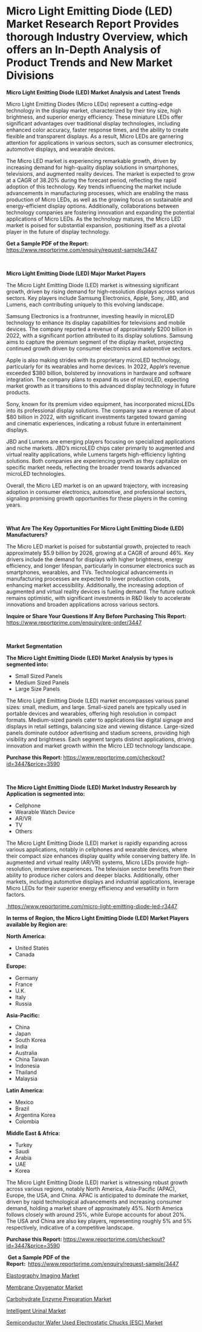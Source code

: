 <p><h1>Micro Light Emitting Diode (LED) Market Research Report Provides thorough Industry Overview, which offers an In-Depth Analysis of Product Trends and New Market Divisions</h1></p><p><strong>Micro Light Emitting Diode (LED) Market Analysis and Latest Trends</strong></p>
<p><p>Micro Light Emitting Diodes (Micro LEDs) represent a cutting-edge technology in the display market, characterized by their tiny size, high brightness, and superior energy efficiency. These miniature LEDs offer significant advantages over traditional display technologies, including enhanced color accuracy, faster response times, and the ability to create flexible and transparent displays. As a result, Micro LEDs are garnering attention for applications in various sectors, such as consumer electronics, automotive displays, and wearable devices.</p><p>The Micro LED market is experiencing remarkable growth, driven by increasing demand for high-quality display solutions in smartphones, televisions, and augmented reality devices. The market is expected to grow at a CAGR of 38.20% during the forecast period, reflecting the rapid adoption of this technology. Key trends influencing the market include advancements in manufacturing processes, which are enabling the mass production of Micro LEDs, as well as the growing focus on sustainable and energy-efficient display options. Additionally, collaborations between technology companies are fostering innovation and expanding the potential applications of Micro LEDs. As the technology matures, the Micro LED market is poised for substantial expansion, positioning itself as a pivotal player in the future of display technology.</p></p>
<p><strong>Get a Sample PDF of the Report:&nbsp;</strong> <a href="https://www.reportprime.com/enquiry/request-sample/3447">https://www.reportprime.com/enquiry/request-sample/3447</a></p>
<p>&nbsp;</p>
<p><strong>Micro Light Emitting Diode (LED) Major Market Players</strong></p>
<p><p>The Micro Light Emitting Diode (LED) market is witnessing significant growth, driven by rising demand for high-resolution displays across various sectors. Key players include Samsung Electronics, Apple, Sony, JBD, and Lumens, each contributing uniquely to this evolving landscape.</p><p>Samsung Electronics is a frontrunner, investing heavily in microLED technology to enhance its display capabilities for televisions and mobile devices. The company reported a revenue of approximately $200 billion in 2022, with a significant portion attributed to its display solutions. Samsung aims to capture the premium segment of the display market, projecting continued growth driven by consumer electronics and automotive sectors.</p><p>Apple is also making strides with its proprietary microLED technology, particularly for its wearables and home devices. In 2022, Apple’s revenue exceeded $380 billion, bolstered by innovations in hardware and software integration. The company plans to expand its use of microLED, expecting market growth as it transitions to this advanced display technology in future products.</p><p>Sony, known for its premium video equipment, has incorporated microLEDs into its professional display solutions. The company saw a revenue of about $80 billion in 2022, with significant investments targeted toward gaming and cinematic experiences, indicating a robust future in entertainment displays.</p><p>JBD and Lumens are emerging players focusing on specialized applications and niche markets. JBD’s microLED chips cater primarily to augmented and virtual reality applications, while Lumens targets high-efficiency lighting solutions. Both companies are experiencing growth as they capitalize on specific market needs, reflecting the broader trend towards advanced microLED technologies.</p><p>Overall, the Micro LED market is on an upward trajectory, with increasing adoption in consumer electronics, automotive, and professional sectors, signaling promising growth opportunities for these players in the coming years.</p></p>
<p>&nbsp;</p>
<p><strong>What Are The Key Opportunities For Micro Light Emitting Diode (LED) Manufacturers?</strong></p>
<p><p>The Micro LED market is poised for substantial growth, projected to reach approximately $5.9 billion by 2026, growing at a CAGR of around 46%. Key drivers include the demand for displays with higher brightness, energy efficiency, and longer lifespan, particularly in consumer electronics such as smartphones, wearables, and TVs. Technological advancements in manufacturing processes are expected to lower production costs, enhancing market accessibility. Additionally, the increasing adoption of augmented and virtual reality devices is fueling demand. The future outlook remains optimistic, with significant investments in R&D likely to accelerate innovations and broaden applications across various sectors.</p></p>
<p><strong>Inquire or Share Your Questions If Any Before Purchasing This Report:</strong> <a href="https://www.reportprime.com/enquiry/pre-order/3447">https://www.reportprime.com/enquiry/pre-order/3447</a></p>
<p>&nbsp;</p>
<p><strong>Market Segmentation</strong></p>
<p><strong>The Micro Light Emitting Diode (LED) Market Analysis by types is segmented into:</strong></p>
<p><ul><li>Small Sized Panels</li><li>Medium Sized Panels</li><li>Large Size Panels</li></ul></p>
<p><p>The Micro Light Emitting Diode (LED) market encompasses various panel sizes: small, medium, and large. Small-sized panels are typically used in portable devices and wearables, offering high resolution in compact formats. Medium-sized panels cater to applications like digital signage and displays in retail settings, balancing size and viewing distance. Large-sized panels dominate outdoor advertising and stadium screens, providing high visibility and brightness. Each segment targets distinct applications, driving innovation and market growth within the Micro LED technology landscape.</p></p>
<p><strong>Purchase this Report:&nbsp;</strong><a href="https://www.reportprime.com/checkout?id=3447&price=3590">https://www.reportprime.com/checkout?id=3447&price=3590</a></p>
<p>&nbsp;</p>
<p><strong>The Micro Light Emitting Diode (LED) Market Industry Research by Application is segmented into:</strong></p>
<p><ul><li>Cellphone</li><li>Wearable Watch Device</li><li>AR/VR</li><li>TV</li><li>Others</li></ul></p>
<p><p>The Micro Light Emitting Diode (LED) market is rapidly expanding across various applications, notably in cellphones and wearable devices, where their compact size enhances display quality while conserving battery life. In augmented and virtual reality (AR/VR) systems, Micro LEDs provide high-resolution, immersive experiences. The television sector benefits from their ability to produce richer colors and deeper blacks. Additionally, other markets, including automotive displays and industrial applications, leverage Micro LEDs for their superior energy efficiency and versatility in form factors.</p></p>
<p><a href="https://www.reportprime.com/micro-light-emitting-diode-led-r3447">&nbsp;https://www.reportprime.com/micro-light-emitting-diode-led-r3447</a></p>
<p><strong>In terms of Region, the Micro Light Emitting Diode (LED) Market Players available by Region are:</strong></p>
<p>
    <p> <strong> North America: </strong>
        <ul>
            <li>United States</li>
            <li>Canada</li>
        </ul>
        </p> 
    <p> <strong> Europe: </strong>
        <ul>
            <li>Germany</li>
            <li>France</li>
            <li>U.K.</li>
            <li>Italy</li>
            <li>Russia</li>
        </ul>
        </p> 
    <p> <strong> Asia-Pacific: </strong>
        <ul>
            <li>China</li>
            <li>Japan</li>
            <li>South Korea</li>
            <li>India</li>
            <li>Australia</li>
            <li>China Taiwan</li>
            <li>Indonesia</li>
            <li>Thailand</li>
            <li>Malaysia</li>
        </ul>
        </p> 
    <p> <strong> Latin America: </strong>
        <ul>
            <li>Mexico</li>
            <li>Brazil</li>
            <li>Argentina Korea</li>
            <li>Colombia</li>
        </ul>
        </p> 
    <p> <strong> Middle East & Africa: </strong>
        <ul>
            <li>Turkey</li>
            <li>Saudi</li>
            <li>Arabia</li>
            <li>UAE</li>
            <li>Korea</li>
        </ul>
    </p>
    </p>
<p><p>The Micro Light Emitting Diode (LED) market is witnessing robust growth across various regions, notably North America, Asia-Pacific (APAC), Europe, the USA, and China. APAC is anticipated to dominate the market, driven by rapid technological advancements and increasing consumer demand, holding a market share of approximately 45%. North America follows closely with around 25%, while Europe accounts for about 20%. The USA and China are also key players, representing roughly 5% and 5% respectively, indicative of a competitive landscape.</p></p>
<p><strong>Purchase this Report: </strong><a href="https://www.reportprime.com/checkout?id=3447&price=3590">https://www.reportprime.com/checkout?id=3447&price=3590</a></p>
<p>&nbsp;<strong>Get a Sample PDF of the Report:&nbsp;&nbsp;</strong><a href="https://www.reportprime.com/enquiry/request-sample/3447">https://www.reportprime.com/enquiry/request-sample/3447</a></p>
<p><strong></strong></p>
<p><p><a href="https://www.linkedin.com/pulse/market-forecasting-change-global-elastography-imaging-dynamics-upkne?trackingId=ZJJ6OTuBQ62s6Vi4avt13w%3D%3D">Elastography Imaging Market</a></p><p><a href="https://www.linkedin.com/pulse/global-membrane-oxygenator-market-projected-grow-cagr-99-oagge?trackingId=YBs4FU%2BqQQS2oVvIxSZ7aQ%3D%3D">Membrane Oxygenator Market</a></p><p><a href="https://issuu.com/reportprime-2/docs/carbohydrate-enzyme-preparation-mar_0f830ed7450389">Carbohydrate Enzyme Preparation Market</a></p><p><a href="https://issuu.com/reportprime-2/docs/intelligent-urinal-market-size-2030_f7859c3907e230">Intelligent Urinal Market</a></p><p><a href="https://github.com/ryanbell8967/Market-Research-Report-List-1/blob/main/semiconductor-wafer-used-electrostatic-chucks-esc-market.md">Semiconductor Wafer Used Electrostatic Chucks (ESC) Market</a></p></p>